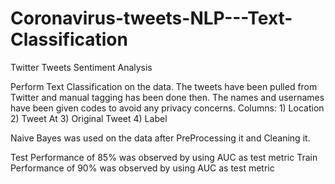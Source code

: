 # Coronavirus-tweets-NLP---Text-Classification

Twitter Tweets Sentiment Analysis

Perform Text Classification on the data. The tweets have been pulled from Twitter and manual tagging has been done then. The names and usernames have been given codes to avoid any privacy concerns.  Columns: 1) Location 2) Tweet At 3) Original Tweet 4) Label

Naive Bayes was used on the data after PreProcessing it and Cleaning it.

Test Performance of 85% was observed by using AUC as test metric
Train Performance of 90% was observed by using AUC as test metric


